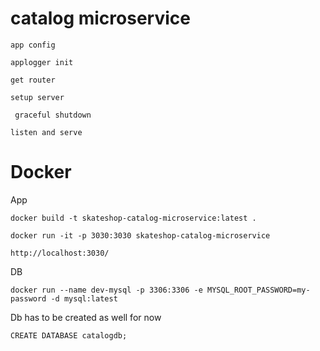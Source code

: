 # catalog microservice

```
app config

applogger init

get router

setup server

 graceful shutdown

listen and serve
```


# Docker

App

```
docker build -t skateshop-catalog-microservice:latest .

docker run -it -p 3030:3030 skateshop-catalog-microservice

http://localhost:3030/

```

DB
```
docker run --name dev-mysql -p 3306:3306 -e MYSQL_ROOT_PASSWORD=my-password -d mysql:latest
```

Db has to be created as well for now

```
CREATE DATABASE catalogdb;
```